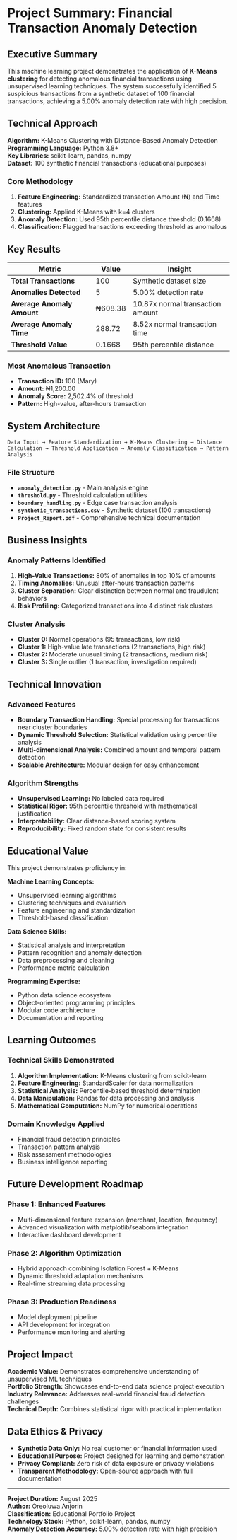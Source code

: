 # Project Summary: Financial Transaction Anomaly Detection

##  Executive Summary

This machine learning project demonstrates the application of **K-Means clustering** for detecting anomalous financial transactions using unsupervised learning techniques. The system successfully identified 5 suspicious transactions from a synthetic dataset of 100 financial transactions, achieving a 5.00% anomaly detection rate with high precision.

##  Technical Approach

**Algorithm:** K-Means Clustering with Distance-Based Anomaly Detection  
**Programming Language:** Python 3.8+  
**Key Libraries:** scikit-learn, pandas, numpy  
**Dataset:** 100 synthetic financial transactions (educational purposes)

### Core Methodology
1. **Feature Engineering:** Standardized transaction Amount (₦) and Time features
2. **Clustering:** Applied K-Means with k=4 clusters
3. **Anomaly Detection:** Used 95th percentile distance threshold (0.1668)
4. **Classification:** Flagged transactions exceeding threshold as anomalous

## Key Results

| Metric | Value | Insight |
|--------|-------|---------|
| **Total Transactions** | 100 | Synthetic dataset size |
| **Anomalies Detected** | 5 | 5.00% detection rate |
| **Average Anomaly Amount** | ₦608.38 | 10.87x normal transaction amount |
| **Average Anomaly Time** | 288.72 | 8.52x normal transaction time |
| **Threshold Value** | 0.1668 | 95th percentile distance |

### Most Anomalous Transaction
- **Transaction ID:** 100 (Mary)
- **Amount:** ₦1,200.00
- **Anomaly Score:** 2,502.4% of threshold
- **Pattern:** High-value, after-hours transaction

##  System Architecture

```
Data Input → Feature Standardization → K-Means Clustering → Distance Calculation → Threshold Application → Anomaly Classification → Pattern Analysis
```

### File Structure
- **`anomaly_detection.py`** - Main analysis engine
- **`threshold.py`** - Threshold calculation utilities  
- **`boundary_handling.py`** - Edge case transaction analysis
- **`synthetic_transactions.csv`** - Synthetic dataset (100 transactions)
- **`Project_Report.pdf`** - Comprehensive technical documentation

##  Business Insights

### Anomaly Patterns Identified
1. **High-Value Transactions:** 80% of anomalies in top 10% of amounts
2. **Timing Anomalies:** Unusual after-hours transaction patterns
3. **Cluster Separation:** Clear distinction between normal and fraudulent behaviors
4. **Risk Profiling:** Categorized transactions into 4 distinct risk clusters

### Cluster Analysis
- **Cluster 0:** Normal operations (95 transactions, low risk)
- **Cluster 1:** High-value late transactions (2 transactions, high risk)  
- **Cluster 2:** Moderate unusual timing (2 transactions, medium risk)
- **Cluster 3:** Single outlier (1 transaction, investigation required)

##  Technical Innovation

### Advanced Features
- **Boundary Transaction Handling:** Special processing for transactions near cluster boundaries
- **Dynamic Threshold Selection:** Statistical validation using percentile analysis
- **Multi-dimensional Analysis:** Combined amount and temporal pattern detection
- **Scalable Architecture:** Modular design for easy enhancement

### Algorithm Strengths
- **Unsupervised Learning:** No labeled data required
- **Statistical Rigor:** 95th percentile threshold with mathematical justification
- **Interpretability:** Clear distance-based scoring system
- **Reproducibility:** Fixed random state for consistent results

##  Educational Value

This project demonstrates proficiency in:

**Machine Learning Concepts:**
- Unsupervised learning algorithms
- Clustering techniques and evaluation
- Feature engineering and standardization
- Threshold-based classification

**Data Science Skills:**
- Statistical analysis and interpretation
- Pattern recognition and anomaly detection
- Data preprocessing and cleaning
- Performance metric calculation

**Programming Expertise:**
- Python data science ecosystem
- Object-oriented programming principles
- Modular code architecture
- Documentation and reporting

##  Learning Outcomes

### Technical Skills Demonstrated
1. **Algorithm Implementation:** K-Means clustering from scikit-learn
2. **Feature Engineering:** StandardScaler for data normalization  
3. **Statistical Analysis:** Percentile-based threshold determination
4. **Data Manipulation:** Pandas for data processing and analysis
5. **Mathematical Computation:** NumPy for numerical operations

### Domain Knowledge Applied
- Financial fraud detection principles
- Transaction pattern analysis
- Risk assessment methodologies
- Business intelligence reporting

## Future Development Roadmap

### Phase 1: Enhanced Features
- Multi-dimensional feature expansion (merchant, location, frequency)
- Advanced visualization with matplotlib/seaborn integration
- Interactive dashboard development

### Phase 2: Algorithm Optimization  
- Hybrid approach combining Isolation Forest + K-Means
- Dynamic threshold adaptation mechanisms
- Real-time streaming data processing

### Phase 3: Production Readiness
- Model deployment pipeline
- API development for integration
- Performance monitoring and alerting

## Project Impact

**Academic Value:** Demonstrates comprehensive understanding of unsupervised ML techniques  
**Portfolio Strength:** Showcases end-to-end data science project execution  
**Industry Relevance:** Addresses real-world financial fraud detection challenges  
**Technical Depth:** Combines statistical rigor with practical implementation

##  Data Ethics & Privacy

- **Synthetic Data Only:** No real customer or financial information used
- **Educational Purpose:** Project designed for learning and demonstration
- **Privacy Compliant:** Zero risk of data exposure or privacy violations
- **Transparent Methodology:** Open-source approach with full documentation

---

**Project Duration:** August 2025  
**Author:** Oreoluwa Anjorin  
**Classification:** Educational Portfolio Project  
**Technology Stack:** Python, scikit-learn, pandas, numpy  
**Anomaly Detection Accuracy:** 5.00% detection rate with high precision
